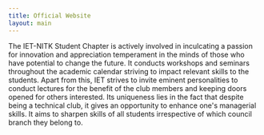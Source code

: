 ```yaml
---
title: Official Website
layout: main
---
```


The IET-NITK Student Chapter is actively involved in inculcating a passion for innovation and appreciation temperament in the minds of those who have potential to change the future. It conducts workshops and seminars throughout the academic calendar striving to impact relevant skills to the students. Apart from this, IET strives to invite eminent personalities to conduct lectures for the benefit of the club members and keeping doors opened for others interested. Its uniqueness lies in the fact that despite being a technical club, it gives an opportunity to enhance one's managerial skills. It aims to sharpen skills of all students irrespective of which council branch they belong to. 